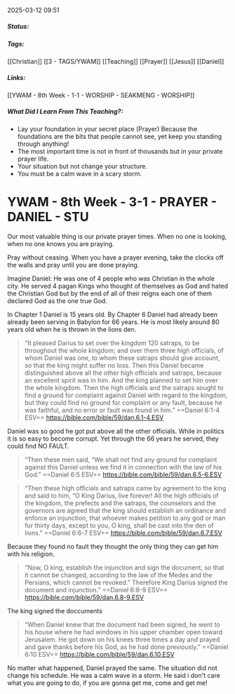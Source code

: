 2025-03-12 09:51

##### Status:

##### Tags: 
[[Christian]] [[3 - TAGS/YWAM]] [[Teaching]] [[Prayer]] [[Jesus]] [[Daniel]] 
##### Links:
[[YWAM - 8th Week - 1-1 - WORSHIP - SEAKMENG - WORSHIP]]
##### What Did I Learn From This Teaching?:
- Lay your foundation in your secret place (Prayer) Because the foundations are the bits that people cannot see, yet keep you standing through anything!
- The most important time is not in front of thousands but in your private prayer life.
- Your situation but not change your structure.
- You must be a calm wave in a scary storm.
# YWAM - 8th Week - 3-1 - PRAYER - DANIEL - STU

Our most valuable thing is our private prayer times.
When no one is looking, when no one knows you are praying.

Pray without ceasing.
When you have a prayer evening, take the clocks off the walls and pray until you are done praying.

Imagine Daniel:
He was one of 4 people who was Christian in the whole city.
He served 4 pagan Kings who thought of themselves as God and hated the Christian God but by the end of all of their reigns each one of them declared God as the one true God.

In Chapter 1 Daniel is 15 years old.
By Chapter 6 Daniel had already been already been serving in Babylon for 66 years.
He is most likely around 80 years old when he is thrown in the lions den.

> “It pleased Darius to set over the kingdom 120 satraps, to be throughout the whole kingdom; and over them three high officials, of whom Daniel was one, to whom these satraps should give account, so that the king might suffer no loss. Then this Daniel became distinguished above all the other high officials and satraps, because an excellent spirit was in him. And the king planned to set him over the whole kingdom. Then the high officials and the satraps sought to find a ground for complaint against Daniel with regard to the kingdom, but they could find no ground for complaint or any fault, because he was faithful, and no error or fault was found in him.”
‭‭==Daniel‬ ‭6‬:‭1‬-‭4‬ ‭ESV‬‬==
https://bible.com/bible/59/dan.6.1-4.ESV

Daniel was so good he got put above all the other officials.
While in politics it is so easy to become corrupt.
Yet through the 66 years he served, they could find NO FAULT.

> “Then these men said, “We shall not find any ground for complaint against this Daniel unless we find it in connection with the law of his God.”
‭‭==Daniel‬ ‭6‬:‭5‬‬ ‭ESV‬‬==
https://bible.com/bible/59/dan.6.5-6.ESV

> “Then these high officials and satraps came by agreement to the king and said to him, “O King Darius, live forever! All the high officials of the kingdom, the prefects and the satraps, the counselors and the governors are agreed that the king should establish an ordinance and enforce an injunction, that whoever makes petition to any god or man for thirty days, except to you, O king, shall be cast into the den of lions.”
‭‭==Daniel‬ ‭6‬:‭6‬-‭7‬ ‭ESV‬‬==
https://bible.com/bible/59/dan.6.7.ESV

Because they found no fault they thought the only thing they can get him with his religion.

> “Now, O king, establish the injunction and sign the document, so that it cannot be changed, according to the law of the Medes and the Persians, which cannot be revoked.” Therefore King Darius signed the document and injunction.”
‭‭==Daniel‬ ‭6‬:‭8‬-‭9‬ ‭ESV‬‬==
https://bible.com/bible/59/dan.6.8-9.ESV

The king signed the doccuments

> “When Daniel knew that the document had been signed, he went to his house where he had windows in his upper chamber open toward Jerusalem. He got down on his knees three times a day and prayed and gave thanks before his God, as he had done previously.”
‭‭==Daniel‬ ‭6‬:‭10‬ ‭ESV‬‬==
https://bible.com/bible/59/dan.6.10.ESV

No matter what happened, Daniel prayed the same.
The situation did not change his schedule.
He was a calm wave in a storm.
He said i don't care what you are going to do, if you are gonna get me, come and get me!

